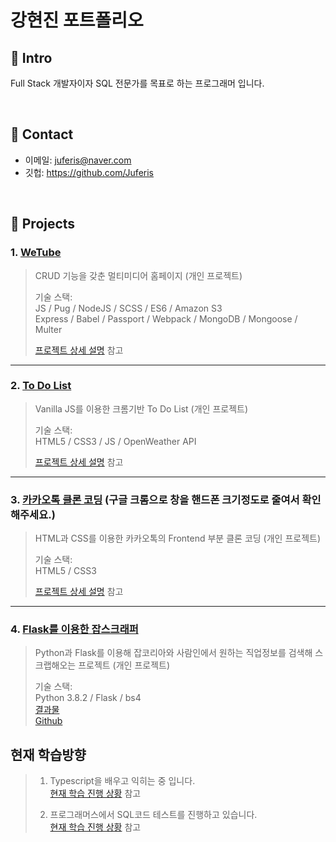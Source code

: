 # 강현진 포트폴리오
## :pushpin: Intro
Full Stack 개발자이자 SQL 전문가를 목표로 하는 프로그래머 입니다.

</br>

## :pushpin: Contact
- 이메일: juferis@naver.com
- 깃헙: https://github.com/Juferis

</br>

## :pushpin: Projects
### 1. [WeTube](https://intense-hollows-79633.herokuapp.com)
> CRUD 기능을 갖춘 멀티미디어 홈페이지 (개인 프로젝트)
>  
>기술 스택:  
>JS / Pug / NodeJS / SCSS / ES6 / Amazon S3  
>Express / Babel / Passport / Webpack / MongoDB / Mongoose / Multer
>  
>[프로젝트 상세 설명](https://github.com/Juferis/wetube) 참고

---

### 2. [To Do List](https://juferis.github.io/todo-list-homepage)
>Vanilla JS를 이용한 크롬기반 To Do List (개인 프로젝트)  
>  
>기술 스택:  
>HTML5 / CSS3 / JS / OpenWeather API
>  
>[프로젝트 상세 설명](https://github.com/Juferis/todo-list-homepage) 참고

---

### 3. [카카오톡 클론 코딩](https://juferis.github.io/kakaotalk-clone) (구글 크롬으로 창을 핸드폰 크기정도로 줄여서 확인 해주세요.)
>HTML과 CSS를 이용한 카카오톡의 Frontend 부분 클론 코딩  (개인 프로젝트)  
>  
>기술 스택:  
>HTML5 / CSS3
>  
>[프로젝트 상세 설명](https://github.com/Juferis/kakaotalk-clone) 참고  

---

### 4. [Flask를 이용한 잡스크래퍼](https://replit.com/@Juferis/job-scrapper#main.py)  
>Python과 Flask를 이용해 잡코리아와 사람인에서 원하는 직업정보를 검색해 스크랩해오는 프로젝트 (개인 프로젝트)  
>  
>기술 스택:  
>Python 3.8.2 / Flask / bs4  
>[결과물](https://replit.com/@Juferis/job-scrapper#main.py)  
>[Github](https://github.com/Juferis/For-practice/tree/master/Saramin_Job_Scrapper(python%2C%20flask))  

## 현재 학습방향
>1. Typescript을 배우고 익히는 중 입니다.  
>[현재 학습 진행 상황](https://github.com/Juferis/For-practice/tree/master/TypeChain(Typescript)) 참고  
>  
>2. 프로그래머스에서 SQL코드 테스트를 진행하고 있습니다.  
>[현재 학습 진행 상황](https://github.com/Juferis/For-practice/tree/master/SQL) 참고
>

